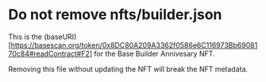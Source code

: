 # Do not remove nfts/builder.json

This is the (baseURI)[https://basescan.org/token/0x8DC80A209A3362f0586e6C116973Bb6908170c84#readContract#F2] for the Base Builder Annivesary NFT.

Removing this file without updating the NFT will break the NFT metadata.
